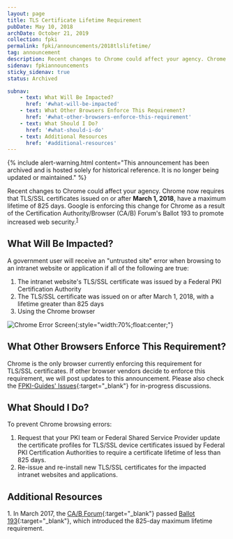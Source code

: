 ```yaml
---
layout: page
title: TLS Certificate Lifetime Requirement
pubDate: May 10, 2018
archDate: October 21, 2019
collection: fpki
permalink: fpki/announcements/2018tlslifetime/
tag: announcement
description: Recent changes to Chrome could affect your agency. Chrome users may receive errors when browsing to government intranet websites and applications. Starting **March 1, 2018**, Chrome requires all TLS/SSL certificates to have a maximum lifetime of 825 days. You can mitigate the impact for government intranets, applications, and government-furnished equipment by using these procedures.
sidenav: fpkiannouncements
sticky_sidenav: true
status: Archived

subnav: 
    - text: What Will Be Impacted?
      href: '#what-will-be-impacted'
    - text: What Other Browsers Enforce This Requirement?
      href: '#what-other-browsers-enforce-this-requirement'
    - text: What Should I Do?
      href: '#what-should-i-do'
    - text: Additional Resources
      href: '#additional-resources'
---
```


{% include alert-warning.html content="This announcement has been archived and is hosted solely for historical reference. It is no longer being updated or maintained." %}


Recent changes to Chrome could affect your agency. Chrome now requires that TLS/SSL certificates issued on or after **March 1, 2018**, have a maximum lifetime of 825 days. Google is enforcing this change for Chrome as a result of the Certification Authority/Browser (CA/B) Forum's Ballot 193 to promote increased web security.<sup>[1](#1)</sup>  

## What Will Be Impacted?
A government user will receive an "untrusted site" error when browsing to an intranet website or application if all of the following are true: 

1. The intranet website's TLS/SSL certificate was issued by a Federal PKI Certification Authority
2. The TLS/SSL certificate was issued on or after March 1, 2018, with a lifetime greater than 825 days
3. Using the Chrome browser

![Chrome Error Screen]({{site.baseurl}}/img/google_ballot193_hot_topic_error.png){:style="width:70%;float:center;"}

## What Other Browsers Enforce This Requirement?
Chrome is the only browser currently enforcing this requirement for TLS/SSL certificates. If other browser vendors decide to enforce this requirement, we will post updates to this announcement. Please also check the [FPKI-Guides' Issues](https://github.com/GSA/fpki-guides/issues){:target="_blank"} for in-progress discussions.

## What Should I Do?
To prevent Chrome browsing errors:
1. Request that your PKI team or Federal Shared Service Provider update the certificate profiles for TLS/SSL device certificates issued by Federal PKI Certification Authorities to require a certificate lifetime of less than 825 days.
2. Re-issue and re-install new TLS/SSL certificates for the impacted intranet websites and applications.

## Additional Resources
<a name="1">1</a>. In March 2017, the [CA/B Forum](https://cabforum.org/){:target="_blank"} passed [Ballot 193](https://cabforum.org/2017/03/17/ballot-193-825-day-certificate-lifetimes/){:target="_blank"}, which introduced the 825-day maximum lifetime requirement. 
